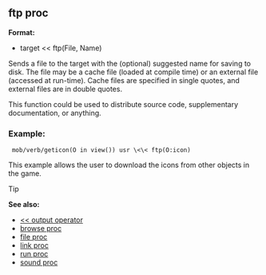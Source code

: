 ## ftp proc

**Format:**
+   target \<\< ftp(File, Name)


Sends a file to the target with the (optional) suggested name
for saving to disk. The file may be a cache file (loaded at compile
time) or an external file (accessed at run-time). Cache files are
specified in single quotes, and external files are in double quotes.


This function could be used to distribute source code,
supplementary documentation, or anything.
### Example:

``` dm
 mob/verb/geticon(O in view()) usr \<\< ftp(O:icon)

```
 

This example allows the user to download the icons
from other objects in the game.

> [!TIP] 
> **See also:**
> +   [\<\< output operator](/ref/operator/%3c%3c/output.md) 
> +   [browse proc](/ref/proc/browse.md) 
> +   [file proc](/ref/proc/file.md) 
> +   [link proc](/ref/proc/link.md) 
> +   [run proc](/ref/proc/run.md) 
> +   [sound proc](/ref/proc/sound.md) <!-- -->
